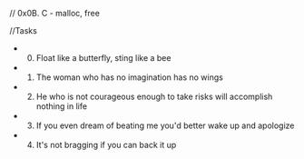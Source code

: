 // 0x0B. C - malloc, free

//Tasks

* 0. Float like a butterfly, sting like a bee

* 1. The woman who has no imagination has no wings

* 2. He who is not courageous enough to take risks will accomplish nothing in life

* 3. If you even dream of beating me you'd better wake up and apologize

* 4. It's not bragging if you can back it up
